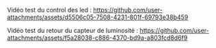 Vidéo test du control des led :
https://github.com/user-attachments/assets/d5506c05-7508-4231-801f-69793e38b459

Vidéo test du retour du capteur de luminosité :
https://github.com/user-attachments/assets/f5a28038-c886-4370-bd9a-a803fcd8d6f9
